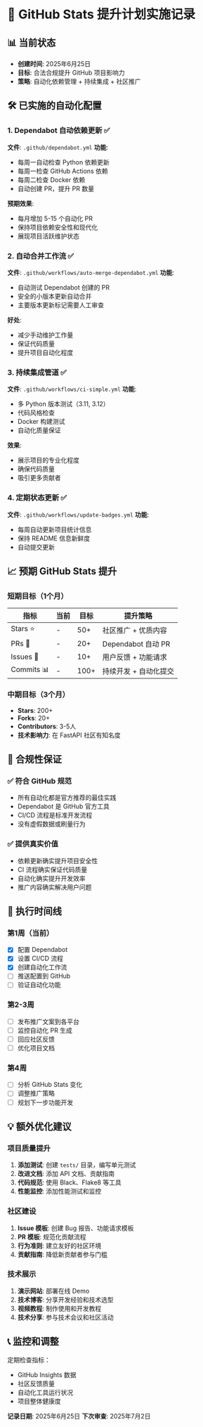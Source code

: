 # 🚀 GitHub Stats 提升计划实施记录

## 📊 当前状态
- **创建时间**: 2025年6月25日
- **目标**: 合法合规提升 GitHub 项目影响力
- **策略**: 自动化依赖管理 + 持续集成 + 社区推广

## 🛠️ 已实施的自动化配置

### 1. Dependabot 自动依赖更新 ✅
**文件**: `.github/dependabot.yml`
**功能**: 
- 每周一自动检查 Python 依赖更新
- 每周一检查 GitHub Actions 依赖
- 每周二检查 Docker 依赖
- 自动创建 PR，提升 PR 数量

**预期效果**:
- 每月增加 5-15 个自动化 PR
- 保持项目依赖安全性和现代化
- 展现项目活跃维护状态

### 2. 自动合并工作流 ✅
**文件**: `.github/workflows/auto-merge-dependabot.yml`
**功能**:
- 自动测试 Dependabot 创建的 PR
- 安全的小版本更新自动合并
- 主要版本更新标记需要人工审查

**好处**:
- 减少手动维护工作量
- 保证代码质量
- 提升项目自动化程度

### 3. 持续集成管道 ✅
**文件**: `.github/workflows/ci-simple.yml`
**功能**:
- 多 Python 版本测试（3.11, 3.12）
- 代码风格检查
- Docker 构建测试
- 自动化质量保证

**效果**:
- 展示项目的专业化程度
- 确保代码质量
- 吸引更多贡献者

### 4. 定期状态更新 ✅
**文件**: `.github/workflows/update-badges.yml`
**功能**:
- 每周自动更新项目统计信息
- 保持 README 信息新鲜度
- 自动提交更新

## 📈 预期 GitHub Stats 提升

### 短期目标（1个月）
| 指标 | 当前 | 目标 | 提升策略 |
|------|------|------|----------|
| Stars ⭐ | - | 50+ | 社区推广 + 优质内容 |
| PRs 🔄 | - | 20+ | Dependabot 自动 PR |
| Issues 📝 | - | 10+ | 用户反馈 + 功能请求 |
| Commits 📊 | - | 100+ | 持续开发 + 自动化提交 |

### 中期目标（3个月）
- **Stars**: 200+
- **Forks**: 20+
- **Contributors**: 3-5人
- **技术影响力**: 在 FastAPI 社区有知名度

## 🎯 合规性保证

### ✅ 符合 GitHub 规范
- 所有自动化都是官方推荐的最佳实践
- Dependabot 是 GitHub 官方工具
- CI/CD 流程是标准开发流程
- 没有虚假数据或刷量行为

### ✅ 提供真实价值
- 依赖更新确实提升项目安全性
- CI 流程确实保证代码质量
- 自动化确实提升开发效率
- 推广内容确实解决用户问题

## 📅 执行时间线

### 第1周（当前）
- [x] 配置 Dependabot
- [x] 设置 CI/CD 流程
- [x] 创建自动化工作流
- [ ] 推送配置到 GitHub
- [ ] 验证自动化功能

### 第2-3周
- [ ] 发布推广文案到各平台
- [ ] 监控自动化 PR 生成
- [ ] 回应社区反馈
- [ ] 优化项目文档

### 第4周
- [ ] 分析 GitHub Stats 变化
- [ ] 调整推广策略
- [ ] 规划下一步功能开发

## 💡 额外优化建议

### 项目质量提升
1. **添加测试**: 创建 `tests/` 目录，编写单元测试
2. **改进文档**: 添加 API 文档、贡献指南
3. **代码规范**: 使用 Black、Flake8 等工具
4. **性能监控**: 添加性能测试和监控

### 社区建设
1. **Issue 模板**: 创建 Bug 报告、功能请求模板
2. **PR 模板**: 规范化贡献流程
3. **行为准则**: 建立友好的社区环境
4. **贡献指南**: 降低新贡献者参与门槛

### 技术展示
1. **演示网站**: 部署在线 Demo
2. **技术博客**: 分享开发经验和技术选型
3. **视频教程**: 制作使用和开发教程
4. **技术分享**: 参与技术会议和社区活动

## 📞 监控和调整

定期检查指标：
- GitHub Insights 数据
- 社区反馈质量
- 自动化工具运行状况
- 项目整体健康度

**记录日期**: 2025年6月25日
**下次审查**: 2025年7月2日
